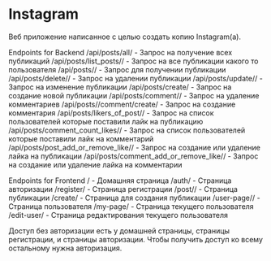 # Instagram
Веб приложение написанное с целью создать копию Instagram(а). 

Endpoints for Backend
/api/posts/all/ - Запрос на получение всех публикаций
/api/posts/list_posts/<pk>/ - Запрос на все публикации какого то пользователя
/api/posts/<pk>/ - Запрос для получении публикации
/api/posts/delete/<pk>/ - Запрос на удалении публикации
/api/posts/update/<pk>/ - Запрос на изменение публикации
/api/posts/create/ - Запрос на создание новой публикации
/api/posts/comment/<pk>/ - Запрос на удаление комментариев
/api/posts/<pk>/comment/create/ - Запрос на создание комментария
/api/posts/likers_of_post/<pk>/ - Запрос на список пользователей которые поставили лайк на публикацию
/api/posts/comment_count_likes/<pk>/ - Запрос на список пользователей которые поставили лайк на комментарий
/api/posts/post_add_or_remove_like/<pk>/ - Запрос на создание или удаление лайка на публикации
/api/posts/comment_add_or_remove_like/<pk>/ - Запрос на создание или удаление лайка на комментарии

Endpoints for Frontend
/ - Домашняя страница
/auth/ - Страница авторизации
/register/ - Страница регистрации
/post/<pk>/ - Страница публикации
/create/ - Страница для создания публикации
/user-page/<pk>/ - Страница пользователя
/my-page/ - Страница текущего пользователя
/edit-user/ - Страница редактирования текущего пользователя

Доступ без авторизации есть у домашней страницы, страницы регистрации, и страницы авторизации. Чтобы получить доступ ко всему остальному нужна авторизация.
